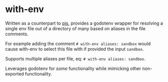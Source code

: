 # with-env

Written as a counterpart to [pjs](https://github.com/IngCr3at1on/x/tree/master/pjs), provides a godotenv wrapper for resolving a single env file out of a directory of many based on aliases in the file comments.

For example adding the comment `# with-env aliases: sandbox` would cause with-env to select this file with if provided the input `sandbox`.

Supports multiple aliases per file, eq: `# with-env aliases: sandbox`.

Leverages godotenv for _some_ functionality while mimicking other non-exported functionality.
